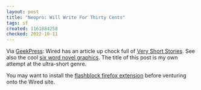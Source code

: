 ```yaml
---
layout: post
title: "Neopro: Will Write For Thirty Cents"
tags: sf
created: 1161884258
checked: 2022-10-11
---
```

Via [GeekPress](http://www.geekpress.com/2006/10/6-word-short-stories.html):  Wired has an article up chock full of [Very Short Stories](http://wired.com/wired/archive/14.11/sixwords.html).  See also the cool [six word novel graphics](https://www.wired.com/2006/11/very-short-stories/).  The title of this post is my own attempt at the ultra-short genre.<!--break-->

You may want to install the [flashblock firefox extension](https://en.wikipedia.org/wiki/Flashblock) before venturing onto the Wired site.
